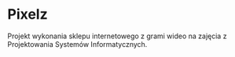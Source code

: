 # Pixelz
Projekt wykonania sklepu internetowego z grami wideo na zajęcia z Projektowania Systemów Informatycznych.

